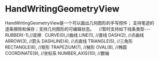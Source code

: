 # HandWritingGeometryView
HandWritingGeometryView是一个可以画出几何图形的手写控件；
支持笔迹的逐条擦除和保存；支持几何图形的可编辑状态。  
   //暂时支持如下线条类型---
    RUBBER(-1),//皮擦
    CURVE(0),//曲线
    LINE(1), //直线
    DASH(2), //点曲线
    ARROW(3), //箭头
    DASHLINE(4), //点直线
    TRIANGLE(5), //三角形
    RECTANGLE(6), //矩形
    TRAPEZIUM(7), //梯形
    OVAL(8), //椭圆
    COORDINATE(9), //坐标系
    NUMBER_AXIS(10); //数轴
